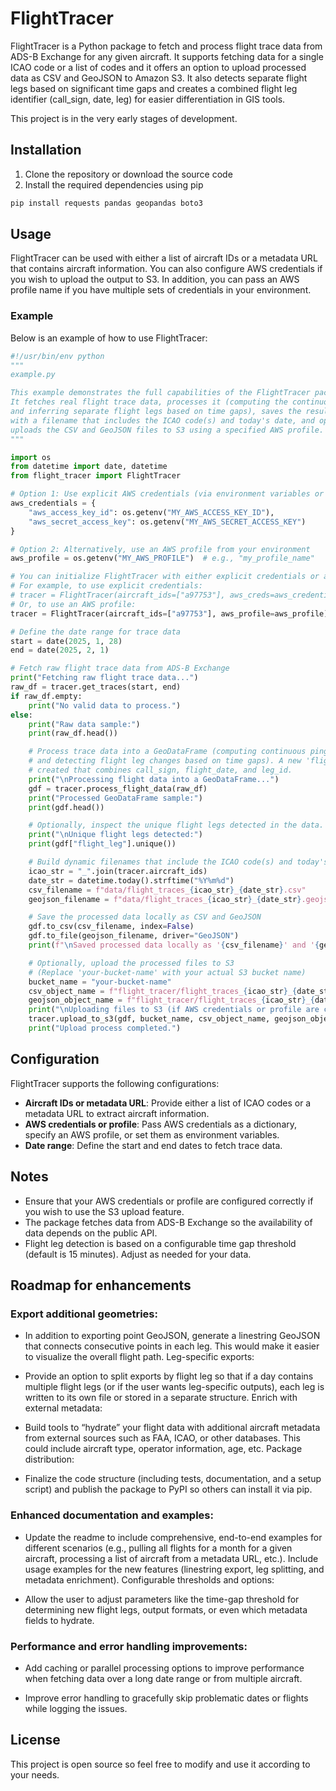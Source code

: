 # FlightTracer

FlightTracer is a Python package to fetch and process flight trace data from ADS-B Exchange for any given aircraft. It supports fetching data for a single ICAO code or a list of codes and it offers an option to upload processed data as CSV and GeoJSON to Amazon S3. It also detects separate flight legs based on significant time gaps and creates a combined flight leg identifier (call_sign, date, leg) for easier differentiation in GIS tools.

This project is in the very early stages of development. 

## Installation

1. Clone the repository or download the source code  
2. Install the required dependencies using pip

~~~bash
pip install requests pandas geopandas boto3
~~~

## Usage

FlightTracer can be used with either a list of aircraft IDs or a metadata URL that contains aircraft information. You can also configure AWS credentials if you wish to upload the output to S3. In addition, you can pass an AWS profile name if you have multiple sets of credentials in your environment.

### Example

Below is an example of how to use FlightTracer:

~~~python
#!/usr/bin/env python
"""
example.py

This example demonstrates the full capabilities of the FlightTracer package.
It fetches real flight trace data, processes it (computing the continuous ping_time
and inferring separate flight legs based on time gaps), saves the results locally
with a filename that includes the ICAO code(s) and today's date, and optionally
uploads the CSV and GeoJSON files to S3 using a specified AWS profile.
"""

import os
from datetime import date, datetime
from flight_tracer import FlightTracer

# Option 1: Use explicit AWS credentials (via environment variables or directly)
aws_credentials = {
    "aws_access_key_id": os.getenv("MY_AWS_ACCESS_KEY_ID"),
    "aws_secret_access_key": os.getenv("MY_AWS_SECRET_ACCESS_KEY")
}

# Option 2: Alternatively, use an AWS profile from your environment
aws_profile = os.getenv("MY_AWS_PROFILE")  # e.g., "my_profile_name"

# You can initialize FlightTracer with either explicit credentials or an AWS profile.
# For example, to use explicit credentials:
# tracer = FlightTracer(aircraft_ids=["a97753"], aws_creds=aws_credentials)
# Or, to use an AWS profile:
tracer = FlightTracer(aircraft_ids=["a97753"], aws_profile=aws_profile)

# Define the date range for trace data
start = date(2025, 1, 28)
end = date(2025, 2, 1)

# Fetch raw flight trace data from ADS-B Exchange
print("Fetching raw flight trace data...")
raw_df = tracer.get_traces(start, end)
if raw_df.empty:
    print("No valid data to process.")
else:
    print("Raw data sample:")
    print(raw_df.head())

    # Process trace data into a GeoDataFrame (computing continuous ping_time in UTC
    # and detecting flight leg changes based on time gaps). A new 'flight_leg' column is
    # created that combines call_sign, flight_date, and leg_id.
    print("\nProcessing flight data into a GeoDataFrame...")
    gdf = tracer.process_flight_data(raw_df)
    print("Processed GeoDataFrame sample:")
    print(gdf.head())

    # Optionally, inspect the unique flight legs detected in the data.
    print("\nUnique flight legs detected:")
    print(gdf["flight_leg"].unique())

    # Build dynamic filenames that include the ICAO code(s) and today's date
    icao_str = "_".join(tracer.aircraft_ids)
    date_str = datetime.today().strftime("%Y%m%d")
    csv_filename = f"data/flight_traces_{icao_str}_{date_str}.csv"
    geojson_filename = f"data/flight_traces_{icao_str}_{date_str}.geojson"

    # Save the processed data locally as CSV and GeoJSON
    gdf.to_csv(csv_filename, index=False)
    gdf.to_file(geojson_filename, driver="GeoJSON")
    print(f"\nSaved processed data locally as '{csv_filename}' and '{geojson_filename}'.")

    # Optionally, upload the processed files to S3
    # (Replace 'your-bucket-name' with your actual S3 bucket name)
    bucket_name = "your-bucket-name"
    csv_object_name = f"flight_tracer/flight_traces_{icao_str}_{date_str}.csv"
    geojson_object_name = f"flight_tracer/flight_traces_{icao_str}_{date_str}.geojson"
    print("\nUploading files to S3 (if AWS credentials or profile are configured)...")
    tracer.upload_to_s3(gdf, bucket_name, csv_object_name, geojson_object_name)
    print("Upload process completed.")
~~~

## Configuration

FlightTracer supports the following configurations:

- **Aircraft IDs or metadata URL**: Provide either a list of ICAO codes or a metadata URL to extract aircraft information.  
- **AWS credentials or profile**: Pass AWS credentials as a dictionary, specify an AWS profile, or set them as environment variables.  
- **Date range**: Define the start and end dates to fetch trace data.

## Notes

- Ensure that your AWS credentials or profile are configured correctly if you wish to use the S3 upload feature.  
- The package fetches data from ADS-B Exchange so the availability of data depends on the public API.  
- Flight leg detection is based on a configurable time gap threshold (default is 15 minutes). Adjust as needed for your data.

## Roadmap for enhancements

### Export additional geometries:

- In addition to exporting point GeoJSON, generate a linestring GeoJSON that connects consecutive points in each leg. This would make it easier to visualize the overall flight path.
Leg-specific exports:

- Provide an option to split exports by flight leg so that if a day contains multiple flight legs (or if the user wants leg-specific outputs), each leg is written to its own file or stored in a separate structure.
Enrich with external metadata:

- Build tools to “hydrate” your flight data with additional aircraft metadata from external sources such as FAA, ICAO, or other databases. This could include aircraft type, operator information, age, etc.
Package distribution:

- Finalize the code structure (including tests, documentation, and a setup script) and publish the package to PyPI so others can install it via pip.

### Enhanced documentation and examples:

- Update the readme to include comprehensive, end-to-end examples for different scenarios (e.g., pulling all flights for a month for a given aircraft, processing a list of aircraft from a metadata URL, etc.).
Include usage examples for the new features (linestring export, leg splitting, and metadata enrichment).
Configurable thresholds and options:

- Allow the user to adjust parameters like the time-gap threshold for determining new flight legs, output formats, or even which metadata fields to hydrate.

### Performance and error handling improvements:

- Add caching or parallel processing options to improve performance when fetching data over a long date range or from multiple aircraft.

- Improve error handling to gracefully skip problematic dates or flights while logging the issues.

## License

This project is open source so feel free to modify and use it according to your needs.
